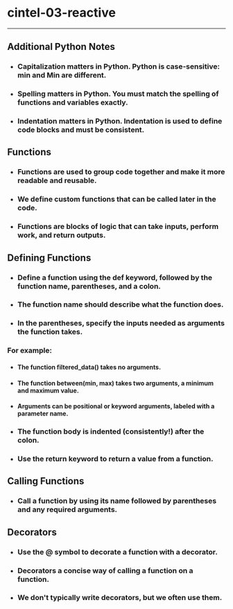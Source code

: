 # cintel-03-reactive
--------

## Additional Python Notes
* ### Capitalization matters in Python. Python is case-sensitive: min and Min are different.
* ### Spelling matters in Python. You must match the spelling of functions and variables exactly.
* ### Indentation matters in Python. Indentation is used to define code blocks and must be consistent.

## Functions
* ### Functions are used to group code together and make it more readable and reusable.
* ### We define custom functions that can be called later in the code.
* ### Functions are blocks of logic that can take inputs, perform work, and return outputs.

## Defining Functions
* ### Define a function using the def keyword, followed by the function name, parentheses, and a colon. 
* ### The function name should describe what the function does.
* ### In the parentheses, specify the inputs needed as arguments the function takes.

### For example:
* ####    The function filtered_data() takes no arguments.
* ####    The function between(min, max) takes two arguments, a minimum and maximum value.
* ####    Arguments can be positional or keyword arguments, labeled with a parameter name.

* ### The function body is indented (consistently!) after the colon. 
* ### Use the return keyword to return a value from a function.

## Calling Functions
* ### Call a function by using its name followed by parentheses and any required arguments.  

## Decorators
* ### Use the @ symbol to decorate a function with a decorator.
* ### Decorators a concise way of calling a function on a function.
* ### We don't typically write decorators, but we often use them.
